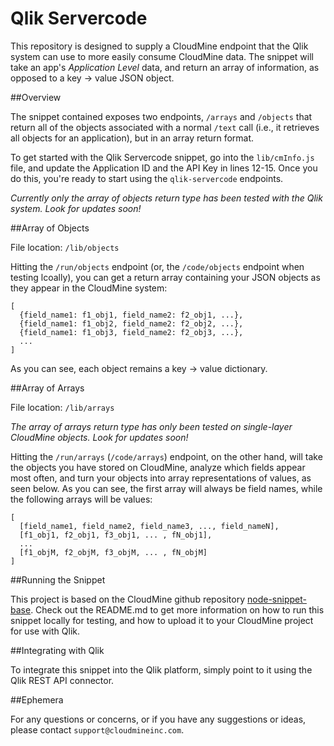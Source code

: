 # Qlik Servercode

This repository is designed to supply a CloudMine endpoint that the Qlik system can use to more easily consume CloudMine data. The snippet will take an app's *Application Level* data, and return an array of information, as opposed to a key -> value JSON object.

##Overview

The snippet contained exposes two endpoints, `/arrays` and `/objects` that return all of the objects associated with a normal `/text` call (i.e., it retrieves all objects for an application), but in an array return format.

To get started with the Qlik Servercode snippet, go into the `lib/cmInfo.js` file, and update the Application ID and the API Key in lines 12-15. Once you do this, you're ready to start using the `qlik-servercode` endpoints.

*Currently only the array of objects return type has been tested with the Qlik system. Look for updates soon!*

##Array of Objects

File location: `/lib/objects`

Hitting the `/run/objects` endpoint (or, the `/code/objects` endpoint when testing lcoally), you can get a return array containing your JSON objects as they appear in the CloudMine system:

```
[
  {field_name1: f1_obj1, field_name2: f2_obj1, ...},  
  {field_name1: f1_obj2, field_name2: f2_obj2, ...},
  {field_name1: f1_obj3, field_name2: f2_obj3, ...},
  ...
]
```

As you can see, each object remains a key -> value dictionary.

##Array of Arrays

File location: `/lib/arrays`

*The array of arrays return type has only been tested on single-layer CloudMine objects. Look for updates soon!*

Hitting the `/run/arrays` (`/code/arrays`) endpoint, on the other hand, will take the objects you have stored on CloudMine, analyze which fields appear most often, and turn your objects into array representations of values, as seen below. As you can see, the first array will always be field names, while the following arrays will be values:

```
[
  [field_name1, field_name2, field_name3, ..., field_nameN],
  [f1_obj1, f2_obj1, f3_obj1, ... , fN_obj1],
  ...
  [f1_objM, f2_objM, f3_objM, ... , fN_objM]
]
```

##Running the Snippet

This project is based on the CloudMine github repository [node-snippet-base](https://github.com/cloudmine/node-snippet-base). Check out the README.md to get more information on how to run this snippet locally for testing, and how to upload it to your CloudMine project for use with Qlik.

##Integrating with Qlik

To integrate this snippet into the Qlik platform, simply point to it using the Qlik REST API connector.

##Ephemera

For any questions or concerns, or if you have any suggestions or ideas, please contact `support@cloudmineinc.com`.
